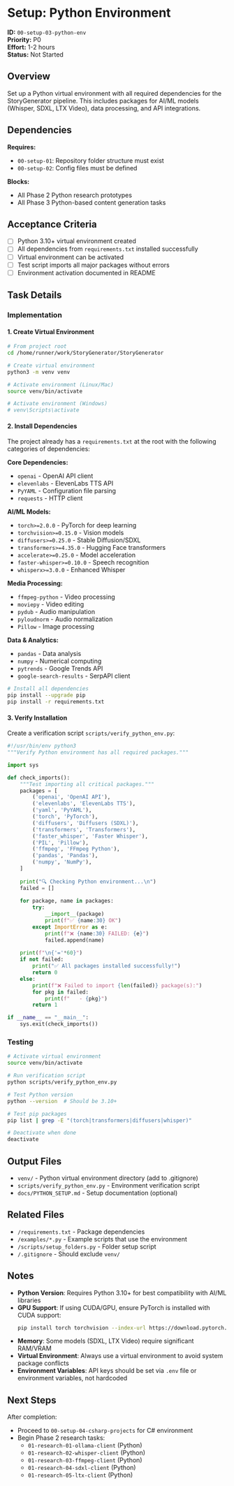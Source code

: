 # Setup: Python Environment

**ID:** `00-setup-03-python-env`  
**Priority:** P0  
**Effort:** 1-2 hours  
**Status:** Not Started

## Overview

Set up a Python virtual environment with all required dependencies for the StoryGenerator pipeline. This includes packages for AI/ML models (Whisper, SDXL, LTX Video), data processing, and API integrations.

## Dependencies

**Requires:**
- `00-setup-01`: Repository folder structure must exist
- `00-setup-02`: Config files must be defined

**Blocks:**
- All Phase 2 Python research prototypes
- All Phase 3 Python-based content generation tasks

## Acceptance Criteria

- [ ] Python 3.10+ virtual environment created
- [ ] All dependencies from `requirements.txt` installed successfully
- [ ] Virtual environment can be activated
- [ ] Test script imports all major packages without errors
- [ ] Environment activation documented in README

## Task Details

### Implementation

#### 1. Create Virtual Environment

```bash
# From project root
cd /home/runner/work/StoryGenerator/StoryGenerator

# Create virtual environment
python3 -m venv venv

# Activate environment (Linux/Mac)
source venv/bin/activate

# Activate environment (Windows)
# venv\Scripts\activate
```

#### 2. Install Dependencies

The project already has a `requirements.txt` at the root with the following categories of dependencies:

**Core Dependencies:**
- `openai` - OpenAI API client
- `elevenlabs` - ElevenLabs TTS API
- `PyYAML` - Configuration file parsing
- `requests` - HTTP client

**AI/ML Models:**
- `torch>=2.0.0` - PyTorch for deep learning
- `torchvision>=0.15.0` - Vision models
- `diffusers>=0.25.0` - Stable Diffusion/SDXL
- `transformers>=4.35.0` - Hugging Face transformers
- `accelerate>=0.25.0` - Model acceleration
- `faster-whisper>=0.10.0` - Speech recognition
- `whisperx>=3.0.0` - Enhanced Whisper

**Media Processing:**
- `ffmpeg-python` - Video processing
- `moviepy` - Video editing
- `pydub` - Audio manipulation
- `pyloudnorm` - Audio normalization
- `Pillow` - Image processing

**Data & Analytics:**
- `pandas` - Data analysis
- `numpy` - Numerical computing
- `pytrends` - Google Trends API
- `google-search-results` - SerpAPI client

```bash
# Install all dependencies
pip install --upgrade pip
pip install -r requirements.txt
```

#### 3. Verify Installation

Create a verification script `scripts/verify_python_env.py`:

```python
#!/usr/bin/env python3
"""Verify Python environment has all required packages."""

import sys

def check_imports():
    """Test importing all critical packages."""
    packages = [
        ('openai', 'OpenAI API'),
        ('elevenlabs', 'ElevenLabs TTS'),
        ('yaml', 'PyYAML'),
        ('torch', 'PyTorch'),
        ('diffusers', 'Diffusers (SDXL)'),
        ('transformers', 'Transformers'),
        ('faster_whisper', 'Faster Whisper'),
        ('PIL', 'Pillow'),
        ('ffmpeg', 'FFmpeg Python'),
        ('pandas', 'Pandas'),
        ('numpy', 'NumPy'),
    ]
    
    print("🔍 Checking Python environment...\n")
    failed = []
    
    for package, name in packages:
        try:
            __import__(package)
            print(f"✅ {name:30} OK")
        except ImportError as e:
            print(f"❌ {name:30} FAILED: {e}")
            failed.append(name)
    
    print(f"\n{'='*60}")
    if not failed:
        print("✅ All packages installed successfully!")
        return 0
    else:
        print(f"❌ Failed to import {len(failed)} package(s):")
        for pkg in failed:
            print(f"   - {pkg}")
        return 1

if __name__ == "__main__":
    sys.exit(check_imports())
```

### Testing

```bash
# Activate virtual environment
source venv/bin/activate

# Run verification script
python scripts/verify_python_env.py

# Test Python version
python --version  # Should be 3.10+

# Test pip packages
pip list | grep -E "(torch|transformers|diffusers|whisper)"

# Deactivate when done
deactivate
```

## Output Files

- `venv/` - Python virtual environment directory (add to .gitignore)
- `scripts/verify_python_env.py` - Environment verification script
- `docs/PYTHON_SETUP.md` - Setup documentation (optional)

## Related Files

- `/requirements.txt` - Package dependencies
- `/examples/*.py` - Example scripts that use the environment
- `/scripts/setup_folders.py` - Folder setup script
- `/.gitignore` - Should exclude `venv/`

## Notes

- **Python Version**: Requires Python 3.10+ for best compatibility with AI/ML libraries
- **GPU Support**: If using CUDA/GPU, ensure PyTorch is installed with CUDA support:
  ```bash
  pip install torch torchvision --index-url https://download.pytorch.org/whl/cu118
  ```
- **Memory**: Some models (SDXL, LTX Video) require significant RAM/VRAM
- **Virtual Environment**: Always use a virtual environment to avoid system package conflicts
- **Environment Variables**: API keys should be set via `.env` file or environment variables, not hardcoded

## Next Steps

After completion:
- Proceed to `00-setup-04-csharp-projects` for C# environment
- Begin Phase 2 research tasks:
  - `01-research-01-ollama-client` (Python)
  - `01-research-02-whisper-client` (Python)
  - `01-research-03-ffmpeg-client` (Python)
  - `01-research-04-sdxl-client` (Python)
  - `01-research-05-ltx-client` (Python)
